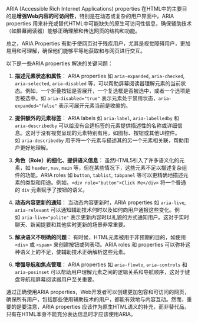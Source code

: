 ARIA (Accessible Rich Internet Applications) properties 在HTML中的主要目的是**增强Web内容的可访问性**，特别是在动态或复杂的用户界面中。ARIA properties 用来补充或替代HTML中可能缺失的原生可访问性信息，确保辅助技术（如屏幕阅读器）能够正确理解和传达网页的结构和功能。

总之，ARIA Properties 有助于使网页对于残疾用户，尤其是视觉障碍用户，更加易用和可理解，确保他们能够平等地获取和与网页进行交互。

以下是一些ARIA properties 解决的关键问题：

1. **描述元素状态和属性**：
   ARIA properties 如 `aria-expanded`, `aria-checked`, `aria-selected`, `aria-disabled` 等，可以帮助屏幕阅读器理解元素的当前状态。例如，一个折叠按钮是否展开，一个复选框是否被选中，或者一个选项是否被选中。如 `aria-disabled="true"` 表示元素处于禁用状态，`aria-expanded="false"` 表示可展开元素当前是收缩的。

2. **提供额外的元素标签**：
   ARIA labels 如 `aria-label`, `aria-labelledby` 和 `aria-describedby` 可以给没有合适标签的元素提供描述性的名称或详细信息。这对于没有视觉呈现的元素特别有用，如图标、按钮或其他UI控件。如 `aria-describedby` 用于将一个元素与描述其的另一个元素相关联，帮助用户更好地理解。

3. **角色（Role）的细化、提供语义信息**：
   虽然HTML5引入了许多语义化的元素，如 `header`, `nav`, `main` 等，但在某些情况下，这些元素不足以描述复杂组件的功能。ARIA roles 如 `button`, `tablist`, `tabpanel` 等可以更精确地描述元素的类型和用途。例如，`<div role="button">Click Me</div>` 将一个普通的 `div` 元素赋予了按钮的语义。

4. **动态内容更新的通知**：
   当动态内容更新时，ARIA properties 如 `aria-live`, `aria-relevant` 可以通知辅助技术何时以及如何向用户通报这些变化。例如 `aria-live="polite"` 表示更新内容时以礼貌的方式通知用户。这对于实时聊天、新闻提要和其他实时更新的场景非常重要。

5. **解决语义不明确的问题**：
   有时候，HTML元素被用于非预期的目的，如使用 `<div>` 或 `<span>` 来创建按钮或列表项。ARIA roles 和 properties 可以弥补这种语义上的不足，使辅助技术正确解析这些元素。

6. **增强导航和焦点管理**：
   ARIA properties 如 `aria-flowto`, `aria-controls` 和 `aria-posinset` 可以帮助用户理解元素之间的逻辑关系和导航顺序，这对于键盘导航和屏幕阅读器用户至关重要。

通过正确使用ARIA properties，Web开发者可以创建更加包容和可访问的网页，确保所有用户，包括那些使用辅助技术的用户，都能有效地与内容互动。然而，重要的是要注意，ARIA properties 应该作为原生HTML语义的补充，而非替代品，只有在HTML本身不能充分表达信息时才应该使用ARIA。